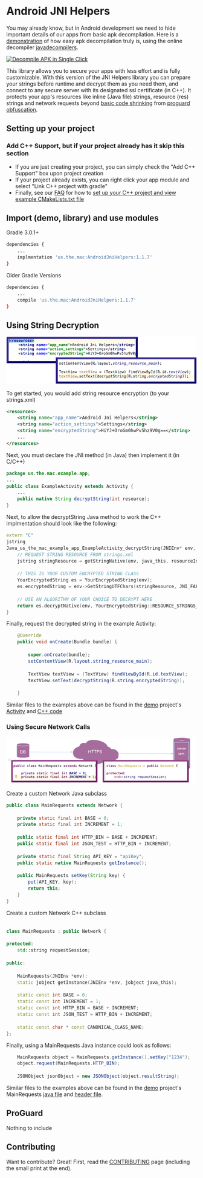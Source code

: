 # Android JNI Helpers #

You may already know, but in Android development we need to hide important details of our apps from basic apk decompilation. Here is a [demonstration](https://www.youtube.com/watch?v=TfLq9nsLWOc)  of how easy apk decompilation truly is, using the online decompiler [javadecompilers](http://www.javadecompilers.com/apk).


[![Decompile APK in Single Click](https://img.youtube.com/vi/TfLq9nsLWOc/0.jpg)](https://www.youtube.com/watch?v=TfLq9nsLWOc)


This library allows you to secure your apps with less effort and is fully customizable. With this version of the JNI Helpers library you can prepare your strings before runtime and decrypt them as you need them, and connect to any secure server with its designated ssl certificate (in C++). It protects your app's resources like inline (Java file) strings, resource (res) strings and network requests beyond
[basic code shrinking](https://developer.android.com/studio/build/shrink-code.html) from [proguard obfuscation](https://www.guardsquare.com/en/proguard).

## Setting up your project ##
### Add C++ Support, but if your project already has it skip this section ###
- If you are just creating your project, you can simply check the "Add C++ Support" box upon project creation
- If your project already exists, you can right click your app module and select "Link C++ project with gradle"
- Finally, see our [FAQ](FAQ.md) for how to [set up your C++ project and view example CMakeLists.txt file](FAQ.md#setting-up-your-android-studio-c-project)

## Import (demo, library) and use modules ##

Gradle 3.0.1+
```bash
dependencies {
    ...
    implmentation 'us.the.mac:AndroidJniHelpers:1.1.7'
}
```

Older Gradle Versions
```bash
dependencies {
    ...
    compile 'us.the.mac:AndroidJniHelpers:1.1.7'
}
```

## Using String Decryption ##

![Android JNI Encryption Preview](screenshots/android-jni-encryption-preview.png)

To get started, you would add string resource encryption (to your strings.xml)
```xml
<resources>
    <string name="app_name">Android Jni Helpers</string>
    <string name="action_settings">Settings</string>
    <string name="encryptedString">HiYJ+OroGm0hwPv5hz9V0g==</string>
    ...
</resources>
```

Next, you must declare the JNI method (in Java) then implement it (in C/C++)
```Java
package us.the.mac.example.app;
...
public class ExampleActivity extends Activity {
    ...
    public native String decryptString(int resource);
}
```

Next, to allow the decryptString Java method to work the C++ implmentation should look like the following:
```C++
extern "C"
jstring
Java_us_the_mac_example_app_ExampleActivity_decryptString(JNIEnv* env, jobject java_this, jint resourceId) {
    // REQUEST STRING RESOURCE FROM strings.xml
    jstring stringResource = getStringNative(env, java_this, resourceId);

    // THIS IS YOUR CUSTOM ENCRYPTED STRING CLASS
    YourEncryptedString es = YourEncryptedString(env);
    es.encryptedString = env->GetStringUTFChars(stringResource, JNI_FALSE);

    // USE AN ALGORITHM OF YOUR CHOICE TO DECRYPT HERE
    return es.decryptNative(env, YourEncryptedString::RESOURCE_STRINGS_ALGORITHM);
}
```

Finally, request the decrypted string in the example Activity:
```Java
    @Override
    public void onCreate(Bundle bundle) {

        super.onCreate(bundle);
        setContentView(R.layout.string_resource_main);

        TextView textView = (TextView) findViewById(R.id.textView);
        textView.setText(decryptString(R.string.encryptedString));

    }
```

Similar files to the examples above can be found in the [demo](demo) project's [Activity](demo/src/main/java/us/the/mac/library/demo/androidjni/MainActivity.java) and [C++ code](demo/src/main/cpp/native-lib.cpp)

### Using Secure Network Calls ###

![Android JNI Network Preview](screenshots/android-jni-network-preview.png)

Create a custom Network Java subclass
```Java
public class MainRequests extends Network {

    private static final int BASE = 0;
    private static final int INCREMENT = 1;

    public static final int HTTP_BIN = BASE + INCREMENT;
    public static final int JSON_TEST = HTTP_BIN + INCREMENT;

    private static final String API_KEY = "apiKey";
    public static native MainRequests getInstance();

    public MainRequests setKey(String key) {
        put(API_KEY, key);
        return this;
    }
}
```

Create a custom Network C++ subclass
```C++

class MainRequests : public Network {

protected:
    std::string requestSession;

public:

    MainRequests(JNIEnv *env);
    static jobject getInstance(JNIEnv *env, jobject java_this);

    static const int BASE = 0;
    static const int INCREMENT = 1;
    static const int HTTP_BIN = BASE + INCREMENT;
    static const int JSON_TEST = HTTP_BIN + INCREMENT;

    static const char * const CANONICAL_CLASS_NAME;
};
```

Finally, using a MainRequests Java instance could look as follows:
```Java
    MainRequests object = MainRequests.getInstance().setKey("1234");
    object.request(MainRequests.HTTP_BIN);

    JSONObject jsonObject = new JSONObject(object.resultString);
```
Similar files to the examples above can be found in the [demo](demo) project's MainRequests [java file](demo/src/main/java/us/the/mac/library/demo/androidjni/MainRequests.java) and [header file](demo/src/main/cpp/MainRequests.h).

## ProGuard
Nothing to include

## Contributing
Want to contribute? Great! First, read the [CONTRIBUTING](CONTRIBUTING.md) page (including the small print at the end).
